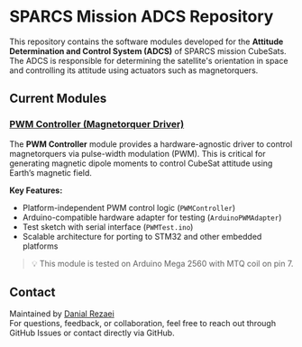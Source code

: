 # SPARCS Mission ADCS Repository

This repository contains the software modules developed for the **Attitude Determination and Control System (ADCS)** of SPARCS mission CubeSats. The ADCS is responsible for determining the satellite's orientation in space and controlling its attitude using actuators such as magnetorquers.

## Current Modules

### [PWM Controller (Magnetorquer Driver)](https://github.com/SPARCS-Mission/ADCS/tree/main/MTQDriver)

The **PWM Controller** module provides a hardware-agnostic driver to control magnetorquers via pulse-width modulation (PWM). This is critical for generating magnetic dipole moments to control CubeSat attitude using Earth’s magnetic field.

**Key Features:**

- Platform-independent PWM control logic (`PWMController`)
- Arduino-compatible hardware adapter for testing (`ArduinoPWMAdapter`)
- Test sketch with serial interface (`PWMTest.ino`)
- Scalable architecture for porting to STM32 and other embedded platforms

> 💡 This module is tested on Arduino Mega 2560 with MTQ coil on pin 7.

## Contact
Maintained by [Danial Rezaei](https://github.com/DanialRezaei)  
For questions, feedback, or collaboration, feel free to reach out through GitHub Issues or contact directly via GitHub.
